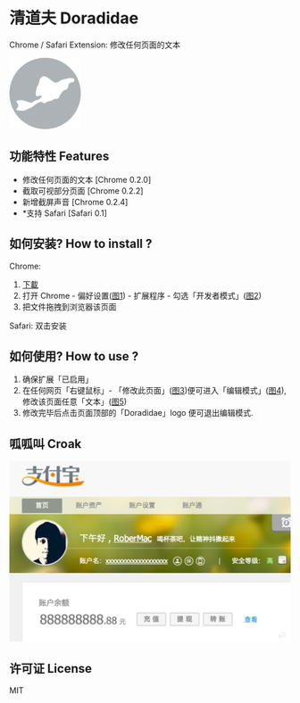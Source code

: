 <h1>清道夫 Doradidae</h1>
<p>Chrome / Safari Extension: 修改任何页面的文本</p>
<img src="https://raw.githubusercontent.com/RoberMac/Doradidae/master/Chrome/lib/icon_256.png" width="128px" />


<h2>功能特性 Features</h2>

<ul>
  <li>修改任何页面的文本 [Chrome 0.2.0]</li>
  <li>截取可视部分页面 [Chrome 0.2.2]</li>
  <li>新增截屏声音 [Chrome 0.2.4]</li>
  <li>*支持 Safari [Safari 0.1]</li>
</ul>

<h2>如何安装? How to install ?</h2>

Chrome: 
<ol>
	<li><a href="https://github.com/RoberMac/Doradidae/raw/master/Chrome/Doradidae.crx">下載</a></li>
	<li>打开 Chrome - 偏好设置(<a href="https://raw.githubusercontent.com/RoberMac/Doradidae/master/test/tutorial/1.png">图1</a>) - 扩展程序 - 勾选「开发者模式」(<a href="https://raw.githubusercontent.com/RoberMac/Doradidae/master/test/tutorial/2.png">图2</a>)</li>
	<li>把文件拖拽到浏览器该页面</li>
</ol>

Safari: 双击安装

<h2>如何使用? How to use ?</h2>
<ol>
	<li>确保扩展「已启用」</li>
	<li>在任何网页「右键鼠标」- 「修改此页面」(<a href="https://raw.githubusercontent.com/RoberMac/Doradidae/master/test/tutorial/3.png">图3</a>)便可进入「编辑模式」(<a href="https://raw.githubusercontent.com/RoberMac/Doradidae/master/test/tutorial/4.png">图4</a>), 修改该页面任意「文本」(<a href="https://raw.githubusercontent.com/RoberMac/Doradidae/master/test/tutorial/5.png">图5</a>)</li>
	<li>修改完毕后点击页面顶部的「Doradidae」logo 便可退出编辑模式.</li>
</ol>

<h2>呱呱叫 Croak</h2>
<img src="https://raw.githubusercontent.com/RoberMac/Doradidae/master/test/alipay.jpg" width="512px"/>

<h2>许可证 License</h2>

MIT
